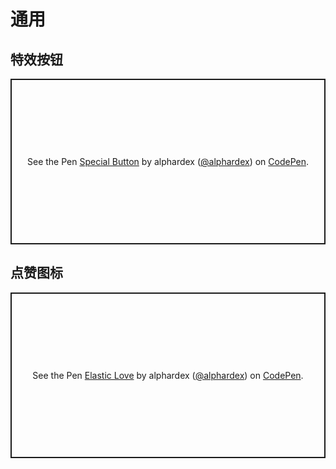 # 通用

## 特效按钮

<p class="codepen" data-height="265" data-theme-id="dark" data-default-tab="html,result" data-user="alphardex" data-slug-hash="NWqEdKz" style="height: 265px; box-sizing: border-box; display: flex; align-items: center; justify-content: center; border: 2px solid; margin: 1em 0; padding: 1em;" data-pen-title="Special Button">
  <span>See the Pen <a href="https://codepen.io/alphardex/pen/NWqEdKz">
  Special Button</a> by alphardex (<a href="https://codepen.io/alphardex">@alphardex</a>)
  on <a href="https://codepen.io">CodePen</a>.</span>
</p>
<script async src="https://static.codepen.io/assets/embed/ei.js"></script>

## 点赞图标

<p class="codepen" data-height="265" data-theme-id="dark" data-default-tab="html,result" data-user="alphardex" data-slug-hash="gOpWpjq" style="height: 265px; box-sizing: border-box; display: flex; align-items: center; justify-content: center; border: 2px solid; margin: 1em 0; padding: 1em;" data-pen-title="Elastic Love">
  <span>See the Pen <a href="https://codepen.io/alphardex/pen/gOpWpjq">
  Elastic Love</a> by alphardex (<a href="https://codepen.io/alphardex">@alphardex</a>)
  on <a href="https://codepen.io">CodePen</a>.</span>
</p>
<script async src="https://static.codepen.io/assets/embed/ei.js"></script>
